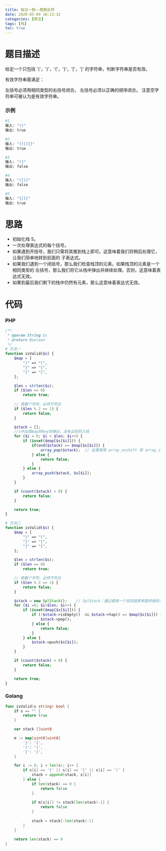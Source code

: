 ```yaml
---
title: 每日一题——整数反转
date: 2020-05-09 10:13:32
categories: [算法]
tags: [栈]
toc: true
---
```


# 题目描述

给定一个只包括 '('，')'，'{'，'}'，'['，']' 的字符串，判断字符串是否有效。

有效字符串需满足：

左括号必须用相同类型的右括号闭合。
左括号必须以正确的顺序闭合。
注意空字符串可被认为是有效字符串。

### 示例

```bash
#1
输入: "()"
输出: true

#2
输入: "()[]{}"
输出: true

#3
输入: "(]"
输出: false

#4
输入: "([)]"
输出: false

#5
输入: "{[]}"
输出: true
```

# 思路

- 初始化栈 S。
- 一次处理表达式的每个括号。
- 如果遇到开括号，我们只需将其推到栈上即可。这意味着我们将稍后处理它，让我们简单地转到前面的 子表达式。
- 如果我们遇到一个闭括号，那么我们检查栈顶的元素。如果栈顶的元素是一个 相同类型的 左括号，那么我们将它从栈中弹出并继续处理。否则，这意味着表达式无效。
- 如果到最后我们剩下的栈中仍然有元素，那么这意味着表达式无效。

# 代码

### PHP

```php
/**
 * @param String $s
 * @return Boolean
 */
# 方法一
function isValid($s) {
    $map = [
        ")" => "(",
        "}" => "{",
        "]" => "[",
    ];

    $len = strlen($s);
    if ($len == 0)
        return true;
    
    // 奇数个字符，必然不符合
    if ($len % 2 == 1) {
        return false;
    }

    $stack = [];
    //s中出现map的key则弹出，没有出现则入栈
    for ($i = 0; $i < $len; $i++) {
        if (isset($map[$s[$i]])) {
            if(end($stack) == $map[$s[$i]]) {
                array_pop($stack);	// 这里使用 array_unshift 和 array_shift 性能要比 array_push 和 array_pop 要低
            } else {
                return false;
            }
        } else {
            array_push($stack, $s[$i]);
        }
    }

    if (count($stack) > 0) {
        return false;
    }

    return true;
}

# 方法二
function isValid($s) {
    $map = [
        ")" => "(",
        "}" => "{",
        "]" => "[",
    ];

    $len = strlen($s);
    if ($len == 0)
        return true;

    // 奇数个字符，必然不符合
    if ($len % 2 == 1) {
        return false;
    }

    $stack = new SplStack();	// SplStack：通过使用一个双向链表来提供栈的主要功能
    for ($i =0; $i<$len; $i++) {
        if (isset($map[$s[$i]])) {
            if (!$stack->isEmpty()  && $stack->top() == $map[$s[$i]]) {
                $stack->pop();
            } else {
                return false;
            }
        } else {
            $stack->push($s[$i]);
        }
    }

    if (count($stack) > 0) {
        return false;
    }

    return true;
}
```

### Golang

```go
func isValid(s string) bool {
    if s == "" {
		return true
	}

	var stack []uint8

	m := map[uint8]uint8{
		'}': '{',
		')': '(',
		']': '[',
	}

    for i := 0; i < len(s); i++ {
		if s[i] == '{' || s[i] == '[' || s[i] == '(' {
			stack = append(stack, s[i])
		} else {
			if len(stack) == 0 {
				return false
			}
			
			if m[s[i]] != stack[len(stack)-1] {
				return false
			}
			
			stack = stack[:len(stack)-1]
		}
	}
	
	return len(stack) == 0
}
```